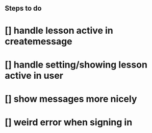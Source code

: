 ## Steps to do

# [] handle lesson active in createmessage

# [] handle setting/showing lesson active in user

# [] show messages more nicely

# [] weird error when signing in
